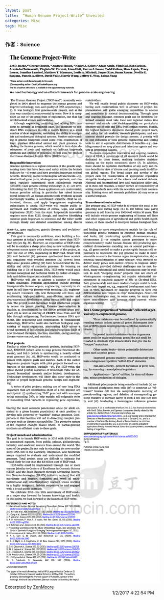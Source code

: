 ```yaml
---
layout: post
title:  “Human Genome Project-Write” Unveiled
categories: Misc
tags: Misc
---
```


### 作者：Science

![Science](https://github.com/ZenMoore/ZenMoore.github.io/raw/master/_posts/Misc/illu/HGP_WRITE1.png)
![Science](https://github.com/ZenMoore/ZenMoore.github.io/raw/master/_posts/Misc/illu/HGP_WRITE2.png)
![Science](https://github.com/ZenMoore/ZenMoore.github.io/raw/master/_posts/Misc/illu/HGP_WRITE3.png)
　　　　　　　　　　　　　　　　　　　　　　　　　Excerpted by [ZenMoore](https://github.com/ZenMoore "Github")<br>
　　　　　　　　　　　　　　　　　　　　　　　　　1/2/2017 4:22:54 PM 
